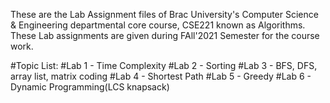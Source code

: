 These are the Lab Assignment files of Brac University's Computer Science & Engineering departmental core course, CSE221 known as Algorithms. These Lab assignments are given during FAll'2021 Semester for the course work.

#Topic List:
#Lab 1 - Time Complexity
#Lab 2 - Sorting
#Lab 3 - BFS, DFS, array list, matrix coding
#Lab 4 - Shortest Path
#Lab 5 - Greedy
#Lab 6 - Dynamic Programming(LCS knapsack)
